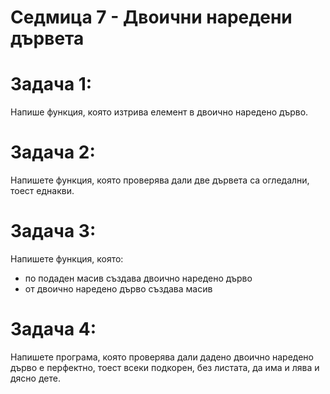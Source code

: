 # Седмица 7 - Двоични наредени дървета

Задача 1:
=
Напише функция, която изтрива елемент в двоично наредено дърво.

Задача 2:
=
Напишете функция, която проверява дали две дървета са огледални, тоест еднакви.

Задача 3:
=
Напишете функция, която:
- по подаден масив създава двоично наредено дърво
- от двоично наредено дърво създава масив

Задача 4:
=
Напишете програма, която проверява дали дадено двоично наредено дърво е перфектно, тоест всеки подкорен, без листата, да има и лява и дясно дете.
